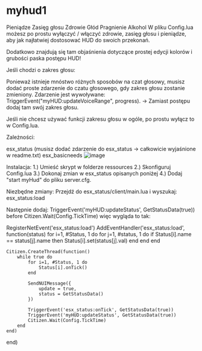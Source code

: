 # myhud1

Pieniądze
Zasięg głosu
Zdrowie
Głód
Pragnienie
Alkohol
W pliku Config.lua możesz po prostu wyłączyć / włączyć zdrowie, zasięg głosu i pieniądze, aby jak najłatwiej dostosować HUD do swoich przekonań.

Dodatkowo znajdują się tam objaśnienia dotyczące prostej edycji kolorów i grubości paska postępu HUD!

 

Jeśli chodzi o zakres głosu:

Ponieważ istnieje mnóstwo różnych sposobów na czat głosowy, musisz dodać proste zdarzenie do czatu głosowego, gdy zakres głosu zostanie zmieniony. Zdarzenie jest wywoływane: TriggerEvent("myHUD:updateVoiceRange", progress). -> Zamiast postępu dodaj tam swój zakres głosu.

Jeśli nie chcesz używać funkcji zakresu głosu w ogóle, po prostu wyłącz to w Config.lua.

 

Zależności:

esx_status (musisz dodać zdarzenie do esx_status -> całkowicie wyjaśnione w readme.txt)
esx_basicneeds
![image](https://github.com/DrQwerciaks/myhud1/assets/77661984/99c20403-5c8a-4da8-8914-99e8e449b1fb)




Instalacja:
1.) Umieść skrypt w folderze ressources
2.) Skonfiguruj Config.lua
3.) Dokonaj zmian w esx_status opisanych poniżej
4.) Dodaj "start myHud" do pliku server.cfg.

Niezbędne zmiany:
Przejdź do esx_status/client/main.lua i wyszukaj: esx_status:load

Następnie dodaj: 
TriggerEvent('myHUD:updateStatus', GetStatusData(true))
before
Citizen.Wait(Config.TickTime)
więc wygląda to tak:


RegisterNetEvent('esx_status:load')
AddEventHandler('esx_status:load', function(status)
	for i=1, #Status, 1 do
		for j=1, #status, 1 do
			if Status[i].name == status[j].name then
				Status[i].set(status[j].val)
			end
		end
	end

	Citizen.CreateThread(function()
		while true do
			for i=1, #Status, 1 do
				Status[i].onTick()
			end

			SendNUIMessage({
				update = true,
				status = GetStatusData()
			})
	
			TriggerEvent('esx_status:onTick', GetStatusData(true))
			TriggerEvent('myHUD:updateStatus', GetStatusData(true))
			Citizen.Wait(Config.TickTime)
		end
	end)
end)


